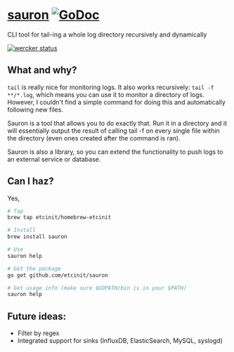 # [sauron](https://github.com/etcinit/sauron) [![GoDoc](https://godoc.org/github.com/etcinit/sauron?status.svg)](https://godoc.org/github.com/etcinit/sauron)

CLI tool for tail-ing a whole log directory recursively and dynamically

[![wercker status](https://app.wercker.com/status/ed8e8b86cb05d50c598dcff7ef070df2/m "wercker status")](https://app.wercker.com/project/bykey/ed8e8b86cb05d50c598dcff7ef070df2)

## What and why?

`tail` is really nice for monitoring logs. It also works recursively:
`tail -f **/*.log`, which means you can use it to monitor a directory of logs.
However, I couldn't find a simple command for doing this and automatically
following new files.

Sauron is a tool that allows you to do exactly that. Run it in a directory and
it will essentially output the result of calling tail -f on every single file
within the directory (even ones created after the command is ran).

Sauron is also a library, so you can extend the functionality to push logs to
an external service or database.

## Can I haz?

Yes,

```sh
# Tap
brew tap etcinit/homebrew-etcinit

# Install
brew install sauron

# Use
sauron help
```

```sh
# Get the package
go get github.com/etcinit/sauron

# Get usage info (make sure $GOPATH/bin is in your $PATH)
sauron help
```

## Future ideas:

- Filter by regex
- Integrated support for sinks (InfluxDB, ElasticSearch, MySQL, syslogd)
